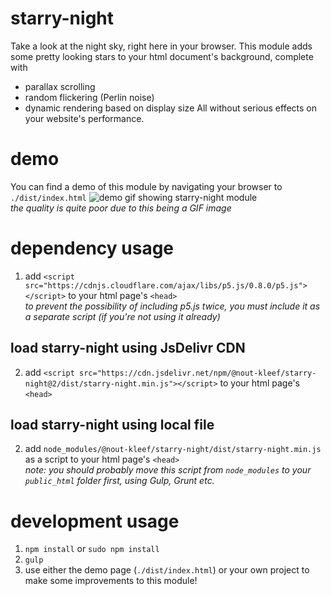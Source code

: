 # starry-night
Take a look at the night sky, right here in your browser.
This module adds some pretty looking stars to your html document's background, complete with
* parallax scrolling
* random flickering (Perlin noise)
* dynamic rendering based on display size
All without serious effects on your website's performance.

# demo
You can find a demo of this module by navigating your browser to `./dist/index.html`
![demo gif showing starry-night module](demo-assets/starry-night.gif)<br>
<i>the quality is quite poor due to this being a GIF image</i>

# dependency usage
1) add `<script src="https://cdnjs.cloudflare.com/ajax/libs/p5.js/0.8.0/p5.js"></script>` to your html page's `<head>`<br>
    <i>to prevent the possibility of including p5.js twice, you must include it as a separate script (if you're not using it already)</i>
## load starry-night using JsDelivr CDN
2) add `<script src="https://cdn.jsdelivr.net/npm/@nout-kleef/starry-night@2/dist/starry-night.min.js"></script>` to your html page's `<head>`
## load starry-night using local file
2) add `node_modules/@nout-kleef/starry-night/dist/starry-night.min.js` as a script to your html page's `<head>`<br>
    <i>note: you should probably move this script from `node_modules` to your `public_html` folder first, using Gulp, Grunt etc.</i>

# development usage
1) `npm install` or `sudo npm install`
2) `gulp`
3) use either the demo page (`./dist/index.html`) or your own project to make some improvements to this module!
